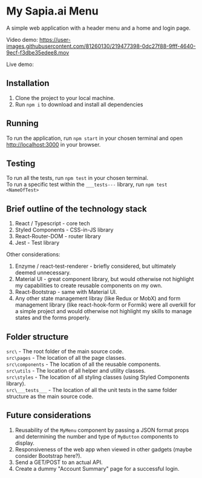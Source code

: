 # My Sapia.ai Menu
A simple web application with a header menu and a home and login page.

Video demo:
https://user-images.githubusercontent.com/81260130/219477398-0dc27f88-9fff-4640-9ecf-f3dbe35edee8.mov

Live demo:


## Installation
1. Clone the project to your local machine.
2. Run ```npm i``` to download and install all dependencies

## Running 
To run the application, run ```npm start``` in your chosen terminal and open [http://localhost:3000](http://localhost:3000) in your browser.

## Testing
To run all the tests, run ```npm test``` in your chosen terminal.\
To run a specific test within the ```___tests---``` library, run ```npm test <NameOfTest>```

## Brief outline of the technology stack

1. React / Typescript - core tech
2. Styled Components - CSS-in-JS library
3. React-Router-DOM - router library
4. Jest - Test library 

Other considerations:
1. Enzyme / react-test-renderer - briefly considered, but ultimately deemed unnecessary.
2. Material UI - great component library, but would otherwise not highlight my capabilities to create reusable components on my own.
3. React-Bootstrap - same with Material UI.
4. Any other state management libray (like Redux or MobX) and form management library (like react-hook-form or Formik) were all overkill for a simple project and would otherwise not highlight my skills to manage states and the forms properly.

## Folder structure

```src\``` - The root folder of the main source code.\
```src\pages``` - The location of all the page classes.\
```src\components``` - The location of all the reusable components.\
```src\utils``` - The location of all helper and utility classes.\
```src\styles``` - The location of all styling classes (using Styled Components library).\
```src\___tests___``` - The location of all the unit tests in the same folder structure as the main source code.

## Future considerations
1. Reusability of the ```MyMenu``` component by passing a JSON format props and determining the number and type of ```MyButton``` components to display.
2. Responsiveness of the web app when viewed in other gadgets (maybe consider Bootstrap here?).
3. Send a GET/POST to an actual API.
4. Create a dummy "Account Summary" page for a successful login.
